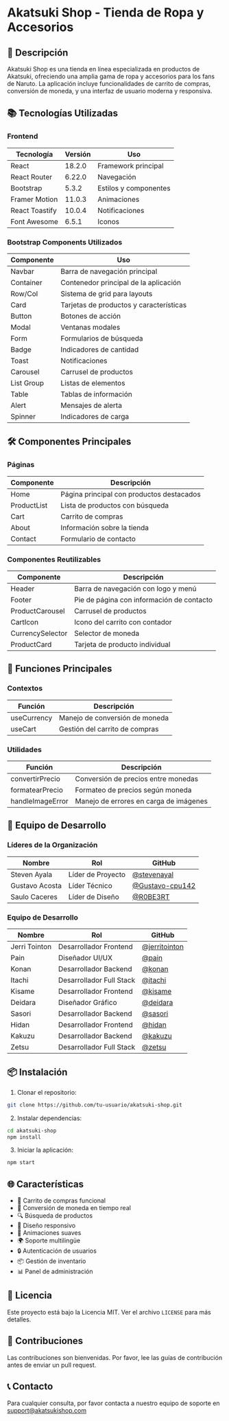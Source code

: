 # Akatsuki Shop - Tienda de Ropa y Accesorios

## 🚀 Descripción
Akatsuki Shop es una tienda en línea especializada en productos de Akatsuki, ofreciendo una amplia gama de ropa y accesorios para los fans de Naruto. La aplicación incluye funcionalidades de carrito de compras, conversión de moneda, y una interfaz de usuario moderna y responsiva.

## 📚 Tecnologías Utilizadas

### Frontend
| Tecnología | Versión | Uso |
|------------|---------|-----|
| React | 18.2.0 | Framework principal |
| React Router | 6.22.0 | Navegación |
| Bootstrap | 5.3.2 | Estilos y componentes |
| Framer Motion | 11.0.3 | Animaciones |
| React Toastify | 10.0.4 | Notificaciones |
| Font Awesome | 6.5.1 | Iconos |

### Bootstrap Components Utilizados
| Componente | Uso |
|------------|-----|
| Navbar | Barra de navegación principal |
| Container | Contenedor principal de la aplicación |
| Row/Col | Sistema de grid para layouts |
| Card | Tarjetas de productos y características |
| Button | Botones de acción |
| Modal | Ventanas modales |
| Form | Formularios de búsqueda |
| Badge | Indicadores de cantidad |
| Toast | Notificaciones |
| Carousel | Carrusel de productos |
| List Group | Listas de elementos |
| Table | Tablas de información |
| Alert | Mensajes de alerta |
| Spinner | Indicadores de carga |

## 🛠️ Componentes Principales

### Páginas
| Componente | Descripción |
|------------|-------------|
| Home | Página principal con productos destacados |
| ProductList | Lista de productos con búsqueda |
| Cart | Carrito de compras |
| About | Información sobre la tienda |
| Contact | Formulario de contacto |

### Componentes Reutilizables
| Componente | Descripción |
|------------|-------------|
| Header | Barra de navegación con logo y menú |
| Footer | Pie de página con información de contacto |
| ProductCarousel | Carrusel de productos |
| CartIcon | Icono del carrito con contador |
| CurrencySelector | Selector de moneda |
| ProductCard | Tarjeta de producto individual |

## 🔄 Funciones Principales

### Contextos
| Función | Descripción |
|---------|-------------|
| useCurrency | Manejo de conversión de moneda |
| useCart | Gestión del carrito de compras |

### Utilidades
| Función | Descripción |
|---------|-------------|
| convertirPrecio | Conversión de precios entre monedas |
| formatearPrecio | Formateo de precios según moneda |
| handleImageError | Manejo de errores en carga de imágenes |

## 👥 Equipo de Desarrollo

### Líderes de la Organización
| Nombre | Rol | GitHub |
|--------|-----|--------|
| Steven Ayala | Líder de Proyecto | [@stevenayal](https://github.com/stevenayal) |
| Gustavo Acosta | Líder Técnico | [@Gustavo-cpu142](https://github.com/Gustavo-cpu142) |
| Saulo Caceres | Líder de Diseño | [@R0BE3RT](https://github.com/R0BE3RT) |

### Equipo de Desarrollo
| Nombre | Rol | GitHub |
|--------|-----|--------|
| Jerri Tointon | Desarrollador Frontend | [@jerritointon](https://github.com/jerritointon) |
| Pain | Diseñador UI/UX | [@pain](https://github.com/pain) |
| Konan | Desarrollador Backend | [@konan](https://github.com/konan) |
| Itachi | Desarrollador Full Stack | [@itachi](https://github.com/itachi) |
| Kisame | Desarrollador Frontend | [@kisame](https://github.com/kisame) |
| Deidara | Diseñador Gráfico | [@deidara](https://github.com/deidara) |
| Sasori | Desarrollador Backend | [@sasori](https://github.com/sasori) |
| Hidan | Desarrollador Frontend | [@hidan](https://github.com/hidan) |
| Kakuzu | Desarrollador Backend | [@kakuzu](https://github.com/kakuzu) |
| Zetsu | Desarrollador Full Stack | [@zetsu](https://github.com/zetsu) |

## 📦 Instalación

1. Clonar el repositorio:
```bash
git clone https://github.com/tu-usuario/akatsuki-shop.git
```

2. Instalar dependencias:
```bash
cd akatsuki-shop
npm install
```

3. Iniciar la aplicación:
```bash
npm start
```

## 🌐 Características

- 🛒 Carrito de compras funcional
- 💱 Conversión de moneda en tiempo real
- 🔍 Búsqueda de productos
- 📱 Diseño responsivo
- 🎨 Animaciones suaves
- 🌍 Soporte multilingüe
- 🔒 Autenticación de usuarios
- 📦 Gestión de inventario
- 📊 Panel de administración

## 📝 Licencia
Este proyecto está bajo la Licencia MIT. Ver el archivo `LICENSE` para más detalles.

## 🤝 Contribuciones
Las contribuciones son bienvenidas. Por favor, lee las guías de contribución antes de enviar un pull request.

## 📞 Contacto
Para cualquier consulta, por favor contacta a nuestro equipo de soporte en support@akatsukishop.com
